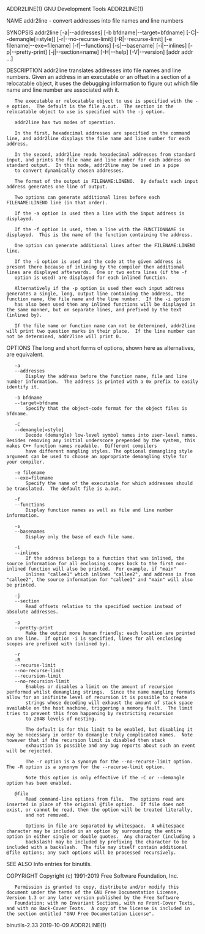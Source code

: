 ADDR2LINE(1)                                                                                GNU Development Tools                                                                                ADDR2LINE(1)

NAME
       addr2line - convert addresses into file names and line numbers

SYNOPSIS
       addr2line [-a|--addresses]
                 [-b bfdname|--target=bfdname]
                 [-C|--demangle[=style]]
                 [-r|--no-recurse-limit]
                 [-R|--recurse-limit]
                 [-e filename|--exe=filename]
                 [-f|--functions] [-s|--basename]
                 [-i|--inlines]
                 [-p|--pretty-print]
                 [-j|--section=name]
                 [-H|--help] [-V|--version]
                 [addr addr ...]

DESCRIPTION
       addr2line translates addresses into file names and line numbers.  Given an address in an executable or an offset in a section of a relocatable object, it uses the debugging information to figure out
       which file name and line number are associated with it.

       The executable or relocatable object to use is specified with the -e option.  The default is the file a.out.  The section in the relocatable object to use is specified with the -j option.

       addr2line has two modes of operation.

       In the first, hexadecimal addresses are specified on the command line, and addr2line displays the file name and line number for each address.

       In the second, addr2line reads hexadecimal addresses from standard input, and prints the file name and line number for each address on standard output.  In this mode, addr2line may be used in a pipe
       to convert dynamically chosen addresses.

       The format of the output is FILENAME:LINENO.  By default each input address generates one line of output.

       Two options can generate additional lines before each FILENAME:LINENO line (in that order).

       If the -a option is used then a line with the input address is displayed.

       If the -f option is used, then a line with the FUNCTIONNAME is displayed.  This is the name of the function containing the address.

       One option can generate additional lines after the FILENAME:LINENO line.

       If the -i option is used and the code at the given address is present there because of inlining by the compiler then additional lines are displayed afterwards.  One or two extra lines (if the -f
       option is used) are displayed for each inlined function.

       Alternatively if the -p option is used then each input address generates a single, long, output line containing the address, the function name, the file name and the line number.  If the -i option
       has also been used then any inlined functions will be displayed in the same manner, but on separate lines, and prefixed by the text (inlined by).

       If the file name or function name can not be determined, addr2line will print two question marks in their place.  If the line number can not be determined, addr2line will print 0.

OPTIONS
       The long and short forms of options, shown here as alternatives, are equivalent.

       -a
       --addresses
           Display the address before the function name, file and line number information.  The address is printed with a 0x prefix to easily identify it.

       -b bfdname
       --target=bfdname
           Specify that the object-code format for the object files is bfdname.

       -C
       --demangle[=style]
           Decode (demangle) low-level symbol names into user-level names.  Besides removing any initial underscore prepended by the system, this makes C++ function names readable.  Different compilers
           have different mangling styles. The optional demangling style argument can be used to choose an appropriate demangling style for your compiler.

       -e filename
       --exe=filename
           Specify the name of the executable for which addresses should be translated.  The default file is a.out.

       -f
       --functions
           Display function names as well as file and line number information.

       -s
       --basenames
           Display only the base of each file name.

       -i
       --inlines
           If the address belongs to a function that was inlined, the source information for all enclosing scopes back to the first non-inlined function will also be printed.  For example, if "main"
           inlines "callee1" which inlines "callee2", and address is from "callee2", the source information for "callee1" and "main" will also be printed.

       -j
       --section
           Read offsets relative to the specified section instead of absolute addresses.

       -p
       --pretty-print
           Make the output more human friendly: each location are printed on one line.  If option -i is specified, lines for all enclosing scopes are prefixed with (inlined by).

       -r
       -R
       --recurse-limit
       --no-recurse-limit
       --recursion-limit
       --no-recursion-limit
           Enables or disables a limit on the amount of recursion performed whilst demangling strings.  Since the name mangling formats allow for an inifinite level of recursion it is possible to create
           strings whose decoding will exhaust the amount of stack space available on the host machine, triggering a memory fault.  The limit tries to prevent this from happening by restricting recursion
           to 2048 levels of nesting.

           The default is for this limit to be enabled, but disabling it may be necessary in order to demangle truly complicated names.  Note however that if the recursion limit is disabled then stack
           exhaustion is possible and any bug reports about such an event will be rejected.

           The -r option is a synonym for the --no-recurse-limit option.  The -R option is a synonym for the --recurse-limit option.

           Note this option is only effective if the -C or --demangle option has been enabled.

       @file
           Read command-line options from file.  The options read are inserted in place of the original @file option.  If file does not exist, or cannot be read, then the option will be treated literally,
           and not removed.

           Options in file are separated by whitespace.  A whitespace character may be included in an option by surrounding the entire option in either single or double quotes.  Any character (including a
           backslash) may be included by prefixing the character to be included with a backslash.  The file may itself contain additional @file options; any such options will be processed recursively.

SEE ALSO
       Info entries for binutils.

COPYRIGHT
       Copyright (c) 1991-2019 Free Software Foundation, Inc.

       Permission is granted to copy, distribute and/or modify this document under the terms of the GNU Free Documentation License, Version 1.3 or any later version published by the Free Software
       Foundation; with no Invariant Sections, with no Front-Cover Texts, and with no Back-Cover Texts.  A copy of the license is included in the section entitled "GNU Free Documentation License".

binutils-2.33                                                                                     2019-10-09                                                                                     ADDR2LINE(1)
